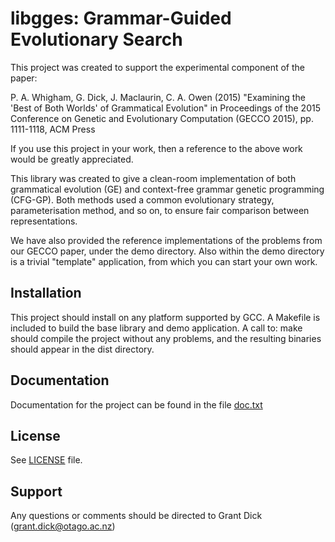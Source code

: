 libgges: Grammar-Guided Evolutionary Search
========================================================================

This project was created to support the experimental component of the paper:

P. A. Whigham, G. Dick, J. Maclaurin, C. A. Owen (2015) "Examining the 'Best of Both Worlds' of Grammatical Evolution" in Proceedings of the 2015 Conference on Genetic and Evolutionary Computation (GECCO 2015), pp. 1111-1118, ACM Press

If you use this project in your work, then a reference to the above
work would be greatly appreciated.

This library was created to give a clean-room implementation of both grammatical evolution (GE) and context-free grammar genetic programming (CFG-GP). Both methods used a common evolutionary strategy, parameterisation method, and so on, to ensure fair comparison between representations.

We have also provided the reference implementations of the problems from our GECCO paper, under the demo directory. Also within the demo directory is a trivial "template" application, from which you can start your own work.

Installation
------------

This project should install on any platform supported by GCC. A
Makefile is included to build the base library and demo application. A
call to:
  make
should compile the project without any problems, and the resulting
binaries should appear in the dist directory.

Documentation
-------------

Documentation for the project can be found in the file [doc.txt](doc.txt)

License
-------

See [LICENSE](LICENSE) file.

Support
-------

Any questions or comments should be directed to Grant Dick
(grant.dick@otago.ac.nz)
